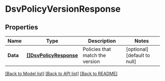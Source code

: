 # DsvPolicyVersionResponse

## Properties
Name | Type | Description | Notes
------------ | ------------- | ------------- | -------------
**Data** | [**[]DsvPolicyResponse**](PolicyResponse.md) | Policies that match the version | [optional] [default to null]

[[Back to Model list]](../README.md#documentation-for-models) [[Back to API list]](../README.md#documentation-for-api-endpoints) [[Back to README]](../README.md)



